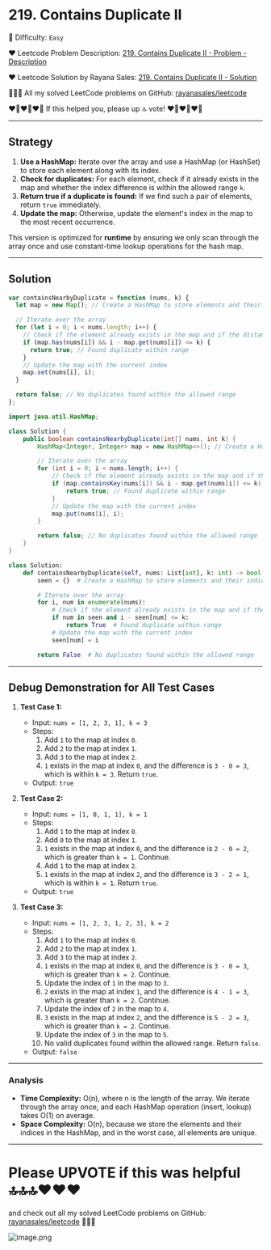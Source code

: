 # 219. Contains Duplicate II

🌱 Difficulty: `Easy`

❤️ Leetcode Problem Description: [219. Contains Duplicate II - Problem - Description](https://leetcode.com/problems/contains-duplicate-ii/)

❤️ Leetcode Solution by Rayana Sales: [219. Contains Duplicate II - Solution](https://leetcode.com/problems/contains-duplicate-ii/solutions/5841092/100-simple-to-understand-java-js-python)

💁🏻‍♀️ All my solved LeetCode problems on GitHub: [rayanasales/leetcode](https://github.com/rayanasales/leetcode)

❤️‍🔥❤️‍🔥❤️‍🔥 If this helped you, please up 🔝 vote! ❤️‍🔥❤️‍🔥❤️‍🔥

---

## Strategy

1. **Use a HashMap:** Iterate over the array and use a HashMap (or HashSet) to store each element along with its index.
2. **Check for duplicates:** For each element, check if it already exists in the map and whether the index difference is within the allowed range `k`.
3. **Return true if a duplicate is found:** If we find such a pair of elements, return `true` immediately.
4. **Update the map:** Otherwise, update the element's index in the map to the most recent occurrence.

This version is optimized for **runtime** by ensuring we only scan through the array once and use constant-time lookup operations for the hash map.

---

## Solution

```javascript []
var containsNearbyDuplicate = function (nums, k) {
  let map = new Map(); // Create a HashMap to store elements and their indices

  // Iterate over the array
  for (let i = 0; i < nums.length; i++) {
    // Check if the element already exists in the map and if the distance is <= k
    if (map.has(nums[i]) && i - map.get(nums[i]) <= k) {
      return true; // Found duplicate within range
    }
    // Update the map with the current index
    map.set(nums[i], i);
  }

  return false; // No duplicates found within the allowed range
};
```

```java []
import java.util.HashMap;

class Solution {
    public boolean containsNearbyDuplicate(int[] nums, int k) {
        HashMap<Integer, Integer> map = new HashMap<>(); // Create a HashMap to store elements and their indices

        // Iterate over the array
        for (int i = 0; i < nums.length; i++) {
            // Check if the element already exists in the map and if the distance is <= k
            if (map.containsKey(nums[i]) && i - map.get(nums[i]) <= k) {
                return true; // Found duplicate within range
            }
            // Update the map with the current index
            map.put(nums[i], i);
        }

        return false; // No duplicates found within the allowed range
    }
}
```

```python []
class Solution:
    def containsNearbyDuplicate(self, nums: List[int], k: int) -> bool:
        seen = {}  # Create a HashMap to store elements and their indices

        # Iterate over the array
        for i, num in enumerate(nums):
            # Check if the element already exists in the map and if the distance is <= k
            if num in seen and i - seen[num] <= k:
                return True  # Found duplicate within range
            # Update the map with the current index
            seen[num] = i

        return False  # No duplicates found within the allowed range
```

---

## Debug Demonstration for All Test Cases

1. **Test Case 1:**

   - Input: `nums = [1, 2, 3, 1], k = 3`
   - Steps:
     1. Add `1` to the map at index `0`.
     2. Add `2` to the map at index `1`.
     3. Add `3` to the map at index `2`.
     4. `1` exists in the map at index `0`, and the difference is `3 - 0 = 3`, which is within `k = 3`. Return `true`.
   - Output: `true`

2. **Test Case 2:**

   - Input: `nums = [1, 0, 1, 1], k = 1`
   - Steps:
     1. Add `1` to the map at index `0`.
     2. Add `0` to the map at index `1`.
     3. `1` exists in the map at index `0`, and the difference is `2 - 0 = 2`, which is greater than `k = 1`. Continue.
     4. Add `1` to the map at index `2`.
     5. `1` exists in the map at index `2`, and the difference is `3 - 2 = 1`, which is within `k = 1`. Return `true`.
   - Output: `true`

3. **Test Case 3:**

   - Input: `nums = [1, 2, 3, 1, 2, 3], k = 2`
   - Steps:
     1. Add `1` to the map at index `0`.
     2. Add `2` to the map at index `1`.
     3. Add `3` to the map at index `2`.
     4. `1` exists in the map at index `0`, and the difference is `3 - 0 = 3`, which is greater than `k = 2`. Continue.
     5. Update the index of `1` in the map to `3`.
     6. `2` exists in the map at index `1`, and the difference is `4 - 1 = 3`, which is greater than `k = 2`. Continue.
     7. Update the index of `2` in the map to `4`.
     8. `3` exists in the map at index `2`, and the difference is `5 - 2 = 3`, which is greater than `k = 2`. Continue.
     9. Update the index of `3` in the map to `5`.
     10. No valid duplicates found within the allowed range. Return `false`.
   - Output: `false`

---

### Analysis

- **Time Complexity:** O(n), where n is the length of the array. We iterate through the array once, and each HashMap operation (insert, lookup) takes O(1) on average.
- **Space Complexity:** O(n), because we store the elements and their indices in the HashMap, and in the worst case, all elements are unique.

---

# Please UPVOTE if this was helpful 🔝🔝🔝❤️❤️❤️

and check out all my solved LeetCode problems on GitHub: [rayanasales/leetcode](https://github.com/rayanasales/leetcode) 🤙😚🤘

![image.png](https://assets.leetcode.com/users/images/57bce3b1-56e2-4c20-9cdf-b61fef26b93b_1725494158.6252415.png)
